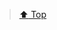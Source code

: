 > [:arrow_up: Top](<https://discordapp.com/channels/694612386744631306/703954860705316865/715866189909459024>)